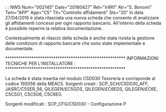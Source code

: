  :  : NWS Num="002145" Date="20160427" Rel="V4R1" Atr="S. Bonomi" Tem="APP" App="C5" Tit="Controllo affidamenti" Sts="20"
In data 27/04/2016 è stata rilasciata una nuova scheda che consente di analizzare gli affidamenti concessi per ogni rapporto bancario.
All'interno della scheda è possibile reperire la relativa documentazione.

Contestualmente al rilascio della scheda è anche stata rivista la gestione delle condizioni di rapporto bancarie che sono state implementate e documentate.


\*\*\*\*\*\*\*\*\*\*\*\*\*\*\*\*\*\*\*\*\*\*\*\*\*\*\*\*\*\*\*\*\*\*\*\*\*\*\*\*\*\*\*\*\*\*\*\*\*\*\*\*\*\*\*
INFORMAZIONI TECNICHE PER L'INSTALLATORE : 
\*\*\*\*\*\*\*\*\*\*\*\*\*\*\*\*\*\*\*\*\*\*\*\*\*\*\*\*\*\*\*\*\*\*\*\*\*\*\*\*\*\*\*\*\*\*\*\*\*\*\*\*\*\*\*

La scheda è stata inserita nel modulo C5D030 Tesoreria e corrisponde al codice 193056 della MEAC5.
Sorgenti creati :  SCP_SCH/C5D030_AFF, JASRC/C5SER_56, QILEGEN/£C5GDS, QILEGEN/£C6EDS, QILEGEN/£C6E,
C5C5G1, C5C5G6, C5C6E0.

Sorgenti modificati :  SCP_CFG/C5D030 - Configurazione P

